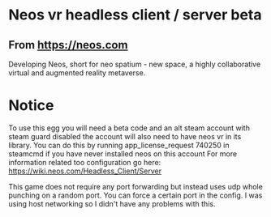 # Neos vr headless client / server beta
## From https://neos.com
Developing Neos, short for neo spatium - new space, a highly collaborative virtual and augmented reality metaverse.

# Notice

To use this egg you will need a beta code and an alt steam account with steam guard disabled the account will also need to have neos vr in its library. You can do this by running app_license_request 740250 in steamcmd if you have never installed neos on this account
For more information related too configuration go here: https://wiki.neos.com/Headless_Client/Server

This game does not require any port forwarding but instead uses udp whole punching on a random port. You can force a certain port in the config. I was using host networking so I didn't have any problems with this.


